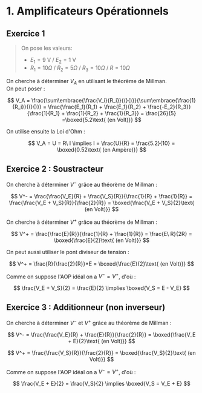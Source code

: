 # 1. Amplificateurs Opérationnels

## Exercice 1

> On pose les valeurs:
>
>
> - $E_1 = 9$ V / $E_2 = 1$ V
> - $R_1 = 10\Omega$ / $R_2 = 5\Omega$ / $R_3 = 10\Omega$ / $R = 10\Omega$

On cherche à déterminer $V_A$ en utilisant le théorème de Millman.  
On peut poser :

$$
    V_A = \frac{\sum\embrace{\frac{V_i}{R_i}}{(}{)}}{\sum\embrace{\frac{1}{R_i}}{(}{)}} = \frac{\frac{E_1}{R_1} + \frac{E_1}{R_2} + \frac{-E_2}{R_3}}{\frac{1}{R_1} + \frac{1}{R_2} + \frac{1}{R_3}} = \frac{26}{5} =\boxed{5.2\text{ (en Volt)}}
$$

On utilise ensuite la Loi d'Ohm :

$$
    V_A = U = R\ I \implies I = \frac{U}{R} = \frac{5.2}{10} = \boxed{0.52\text{ (en Ampère)}}
$$

## Exercice 2 : Soustracteur

On cherche à déterminer $V^-$ grâce au théorème de Millman :

$$
    V^- = \frac{\frac{V_E}{R} + \frac{V_S}{R}}{\frac{1}{R} + \frac{1}{R}} = \frac{\frac{V_E + V_S}{R}}{\frac{2}{R}} = \boxed{\frac{V_E + V_S}{2}\text{ (en Volt)}}
$$

On cherche à déterminer $V^+$ grâce au théorème de Millman :

$$
    V^+ = \frac{\frac{E}{R}}{\frac{1}{R} + \frac{1}{R}} = \frac{E\ R}{2R} = \boxed{\frac{E}{2}\text{ (en Volt)}}
$$

On peut aussi utiliser le pont diviseur de tension :

$$
    V^+ = \frac{R}{\frac{2}{R}}*E = \boxed{\frac{E}{2}\text{ (en Volt)}}
$$

Comme on suppose l'AOP idéal on a $V^- = V^+$, d'où :

$$
    \frac{V_E + V_S}{2} = \frac{E}{2} \implies \boxed{V_S = E - V_E}
$$

## Exercice 3 : Additionneur (non inverseur)

On cherche à déterminer $V^-$ et $V^+$ grâce au théorème de Millman :

$$
    V^- = \frac{\frac{V_E}{R} + \frac{E}{R}}{\frac{2}{R}} = \boxed{\frac{V_E + E}{2}\text{ (en Volt)}}
$$

$$
    V^+ = \frac{\frac{V_S}{R}}{\frac{2}{R}} = \boxed{\frac{V_S}{2}\text{ (en Volt)}}
$$

Comme on suppose l'AOP idéal on a $V^- = V^+$, d'où :

$$
    \frac{V_E + E}{2} = \frac{V_S}{2} \implies \boxed{V_S = V_E + E}
$$
